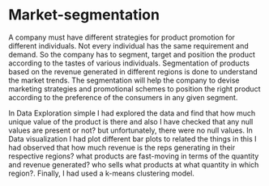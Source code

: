 # Market-segmentation
A company must have different strategies for product promotion for different individuals. Not every individual has the same requirement and demand. So the company has to segment, target and position the product according to the tastes of various individuals.
Segmentation of products based on the revenue generated in different regions is done to understand the market trends.
The segmentation will help the company to devise marketing strategies and promotional schemes to position the right product according to the preference of the consumers in any given segment.

In Data Exploration simple I had explored the data and find that how much unique value of the product is there and also I have checked that any null values are present or not? but unfortunately, there were no null values.
In Data visualization I had plot different bar plots to related the things in this I had observed that how much revenue is the reps generating in their respective regions? what products are fast-moving in terms of the quantity and revenue generated? who sells what products at what quantity in which region?.
Finally, I had used a k-means clustering model.
